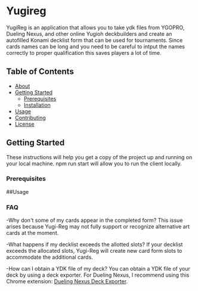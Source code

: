 # Yugireg

YugiReg is an application that allows you to take ydk files from YGOPRO, Dueling Nexus, and other online Yugioh deckbuilders and create an autofilled Konami decklist form that can be used for tournaments. Since cards names can be long and you need to be careful to intput the names correctly to proper qualification this saves players a lot of time. 
## Table of Contents

- [About](#about)
- [Getting Started](#getting-started)
  - [Prerequisites](#prerequisites)
  - [Installation](#installation)
- [Usage](#usage)
- [Contributing](#contributing)
- [License](#license)

## Getting Started

These instructions will help you get a copy of the project up and running on your local machine.
npm run start will allow you to run the client locally.
### Prerequisites


##Usage
### FAQ
-Why don't some of my cards appear in the completed form?
This issue arises because Yugi-Reg may not fully support or recognize alternative art cards at the moment.

-What happens if my decklist exceeds the allotted slots?
If your decklist exceeds the allocated slots, Yugi-Reg will create new card form slots to accommodate the additional cards.

-How can I obtain a YDK file of my deck?
You can obtain a YDK file of your deck by using a deck exporter. For Dueling Nexus, I recommend using this Chrome extension: [Dueling Nexus Deck Exporter](https://chrome.google.com/webstore/detail/duelingnexus-deck-exporte/aaloejogbofkmmonaddiaogjjjdjlpcd).
